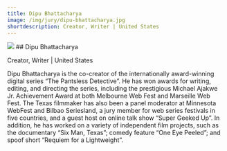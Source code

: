 ```yaml
---
title: Dipu Bhattacharya 
image: /img/jury/dipu-bhattacharya.jpg
shortdescription: Creator, Writer | United States
---
```

<img src="/img/jury/dipu-bhattacharya.jpg">
## Dipu Bhattacharya 

Creator, Writer | United States

Dipu Bhattacharya is the co-creator of the internationally award-winning digital series “The Pantsless Detective”. He has won awards for writing, editing, and directing the series, including the prestigious Michael Ajakwe Jr. Achievement Award at both Melbourne Web Fest and Marseille Web Fest. The Texas filmmaker has also been a panel moderator at Minnesota WebFest and Bilbao Seriesland, a jury member for web series festivals in five countries, and a guest host on online talk show “Super Geeked Up”. In addition, he has worked on a variety of independent film projects, such as the documentary “Six Man, Texas”; comedy feature “One Eye Peeled”; and spoof short “Requiem for a Lightweight”.
